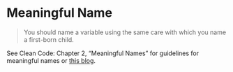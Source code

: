 # Meaningful Name

> You should name a variable using the same care with which you name a first-born child.

See Clean Code: Chapter 2, “Meaningful Names” for guidelines for meaningful names or [this blog](http://www.itiseezee.com/?p=83).

